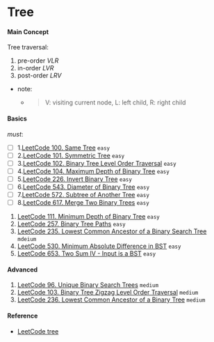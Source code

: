 # Tree
#### Main Concept
Tree traversal:
1. pre-order *VLR*
2. in-order *LVR*
3. post-order *LRV*
- note:
    - > V: visiting current node, L: left child, R: right child
####    Basics
*must*:
- [ ] 1.[LeetCode 100. Same Tree](https://leetcode.com/problems/same-tree/) ``easy``
- [ ] 2.[LeetCode 101. Symmetric Tree](https://leetcode.com/problems/symmetric-tree/) ``easy``
- [ ] 3.[LeetCode 102. Binary Tree Level Order Traversal](https://leetcode.com/problems/binary-tree-level-order-traversal/) ``easy``
- [ ] 4.[LeetCode 104. Maximum Depth of Binary Tree](https://leetcode.com/problems/same-tree/) ``easy``
- [ ] 5.[LeetCode 226. Invert Binary Tree](https://leetcode.com/problems/invert-binary-tree/) ``easy``
- [ ] 6.[LeetCode 543. Diameter of Binary Tree](https://leetcode.com/problems/diameter-of-binary-tree/) ``easy``
- [ ] 7.[LeetCode 572. Subtree of Another Tree](https://leetcode.com/problems/subtree-of-another-tree/) ``easy``
- [ ] 8.[LeetCode 617. Merge Two Binary Trees](https://leetcode.com/problems/merge-two-binary-trees/) ``easy``
1. [LeetCode 111. Minimum Depth of Binary Tree](https://leetcode.com/problems/minimum-depth-of-binary-tree/description/) ``easy``
2. [LeetCode 257. Binary Tree Paths](https://leetcode.com/problems/binary-tree-paths/) ``easy``
3. [LeetCode 235. Lowest Common Ancestor of a Binary Search Tree](https://leetcode.com/problems/lowest-common-ancestor-of-a-binary-search-tree/) ``mdeium``
4. [LeetCode 530. Minimum Absolute Difference in BST](https://leetcode.com/problems/minimum-absolute-difference-in-bst/) ``easy``
5. [LeetCode 653. Two Sum IV - Input is a BST](https://leetcode.com/problems/two-sum-iv-input-is-a-bst/) ``easy``

#### Advanced
1. [LeetCode 96. Unique Binary Search Trees](https://leetcode.com/problems/unique-binary-search-trees/) ``medium``
1. [LeetCode 103. Binary Tree Zigzag Level Order Traversal](https://leetcode.com/problems/binary-tree-zigzag-level-order-traversal/) ``medium``
2. [LeetCode 236. Lowest Common Ancestor of a Binary Tree](https://leetcode.com/problems/lowest-common-ancestor-of-a-binary-tree/) ``medium``



####    Reference
- [LeetCode tree](https://leetcode.com/tag/tree/)
